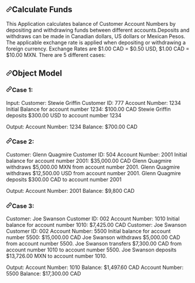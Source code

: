 <div class="Box-body px-5 pb-5">
<article class="markdown-body entry-content container-lg" itemprop="text"><h2><a id="user-content-gardenit" class="anchor" aria-hidden="true" href="#gardenit"><svg class="octicon octicon-link" viewBox="0 0 16 16" version="1.1" width="16" height="16" aria-hidden="true"><path fill-rule="evenodd" d="M7.775 3.275a.75.75 0 001.06 1.06l1.25-1.25a2 2 0 112.83 2.83l-2.5 2.5a2 2 0 01-2.83 0 .75.75 0 00-1.06 1.06 3.5 3.5 0 004.95 0l2.5-2.5a3.5 3.5 0 00-4.95-4.95l-1.25 1.25zm-4.69 9.64a2 2 0 010-2.83l2.5-2.5a2 2 0 012.83 0 .75.75 0 001.06-1.06 3.5 3.5 0 00-4.95 0l-2.5 2.5a3.5 3.5 0 004.95 4.95l1.25-1.25a.75.75 0 00-1.06-1.06l-1.25 1.25a2 2 0 01-2.83 0z"></path></svg></a>Calculate Funds</h2>
<p> This Application calculates balance of Customer Account Numbers by depositing and withdrawing funds between different accounts.Deposits and withdraws can be made in Canadian dollars, US dollars or Mexican Pesos. The applicable exchange rate is applied when depositing or withdrawing a foreign currency. Exchange Rates are
$1.00 CAD = $0.50 USD, $1.00 CAD = $10.00 MXN. There are 5 different cases:  </p>

<h2><a id="user-content-components" class="anchor" aria-hidden="true" href="#components"><svg class="octicon octicon-link" viewBox="0 0 16 16" version="1.1" width="16" height="16" aria-hidden="true"><path fill-rule="evenodd" d="M7.775 3.275a.75.75 0 001.06 1.06l1.25-1.25a2 2 0 112.83 2.83l-2.5 2.5a2 2 0 01-2.83 0 .75.75 0 00-1.06 1.06 3.5 3.5 0 004.95 0l2.5-2.5a3.5 3.5 0 00-4.95-4.95l-1.25 1.25zm-4.69 9.64a2 2 0 010-2.83l2.5-2.5a2 2 0 012.83 0 .75.75 0 001.06-1.06 3.5 3.5 0 00-4.95 0l-2.5 2.5a3.5 3.5 0 004.95 4.95l1.25-1.25a.75.75 0 00-1.06-1.06l-1.25 1.25a2 2 0 01-2.83 0z"></path></svg></a>Object Model</h2>

<h3><a id="user-content-engine" class="anchor" aria-hidden="true" href="#engine"><svg class="octicon octicon-link" viewBox="0 0 16 16" version="1.1" width="16" height="16" aria-hidden="true"><path fill-rule="evenodd" d="M7.775 3.275a.75.75 0 001.06 1.06l1.25-1.25a2 2 0 112.83 2.83l-2.5 2.5a2 2 0 01-2.83 0 .75.75 0 00-1.06 1.06 3.5 3.5 0 004.95 0l2.5-2.5a3.5 3.5 0 00-4.95-4.95l-1.25 1.25zm-4.69 9.64a2 2 0 010-2.83l2.5-2.5a2 2 0 012.83 0 .75.75 0 001.06-1.06 3.5 3.5 0 00-4.95 0l-2.5 2.5a3.5 3.5 0 004.95 4.95l1.25-1.25a.75.75 0 00-1.06-1.06l-1.25 1.25a2 2 0 01-2.83 0z"></path></svg></a>Case 1: </h3>
<p> Input: Customer: Stewie Griffin Customer ID: 777 Account Number: 1234 Initial Balance for account number 1234: $100.00 CAD
Stewie Griffin deposits $300.00 USD to account number 1234 </p>
<p> Output: Account Number: 1234 Balance: $700.00 CAD</p>

<h3><a id="user-content-engine" class="anchor" aria-hidden="true" href="#engine"><svg class="octicon octicon-link" viewBox="0 0 16 16" version="1.1" width="16" height="16" aria-hidden="true"><path fill-rule="evenodd" d="M7.775 3.275a.75.75 0 001.06 1.06l1.25-1.25a2 2 0 112.83 2.83l-2.5 2.5a2 2 0 01-2.83 0 .75.75 0 00-1.06 1.06 3.5 3.5 0 004.95 0l2.5-2.5a3.5 3.5 0 00-4.95-4.95l-1.25 1.25zm-4.69 9.64a2 2 0 010-2.83l2.5-2.5a2 2 0 012.83 0 .75.75 0 001.06-1.06 3.5 3.5 0 00-4.95 0l-2.5 2.5a3.5 3.5 0 004.95 4.95l1.25-1.25a.75.75 0 00-1.06-1.06l-1.25 1.25a2 2 0 01-2.83 0z"></path></svg></a>Case 2: </h3>
<p> Customer: Glenn Quagmire Customer ID: 504 Account Number: 2001 Initial balance for account number 2001: $35,000.00 CAD
Glenn Quagmire withdraws $5,000.00 MXN from account number 2001. Glenn Quagmire withdraws $12,500.00 USD from account number 2001. Glenn Quagmire deposits $300.00 CAD to account number 2001 </p>
<p> Output: Account Number: 2001 Balance: $9,800 CAD</p>

<h3><a id="user-content-engine" class="anchor" aria-hidden="true" href="#engine"><svg class="octicon octicon-link" viewBox="0 0 16 16" version="1.1" width="16" height="16" aria-hidden="true"><path fill-rule="evenodd" d="M7.775 3.275a.75.75 0 001.06 1.06l1.25-1.25a2 2 0 112.83 2.83l-2.5 2.5a2 2 0 01-2.83 0 .75.75 0 00-1.06 1.06 3.5 3.5 0 004.95 0l2.5-2.5a3.5 3.5 0 00-4.95-4.95l-1.25 1.25zm-4.69 9.64a2 2 0 010-2.83l2.5-2.5a2 2 0 012.83 0 .75.75 0 001.06-1.06 3.5 3.5 0 00-4.95 0l-2.5 2.5a3.5 3.5 0 004.95 4.95l1.25-1.25a.75.75 0 00-1.06-1.06l-1.25 1.25a2 2 0 01-2.83 0z"></path></svg></a>Case 3: </h3>
<p> Customer: Joe Swanson Customer ID: 002
Account Number: 1010 Initial balance for account number 1010: $7,425.00 CAD
Customer: Joe Swanson Customer ID: 002 Account Number: 5500 Initial balance for account number 5500: $15,000.00 CAD
Joe Swanson withdraws $5,000.00 CAD from account number 5500. Joe Swanson transfers $7,300.00 CAD from account number 1010 to account number 5500. Joe Swanson deposits $13,726.00 MXN to account number 1010. </p>
<p> Output: Account Number: 1010 Balance: $1,497.60 CAD Account Number: 5500 Balance: $17,300.00 CAD</p>
